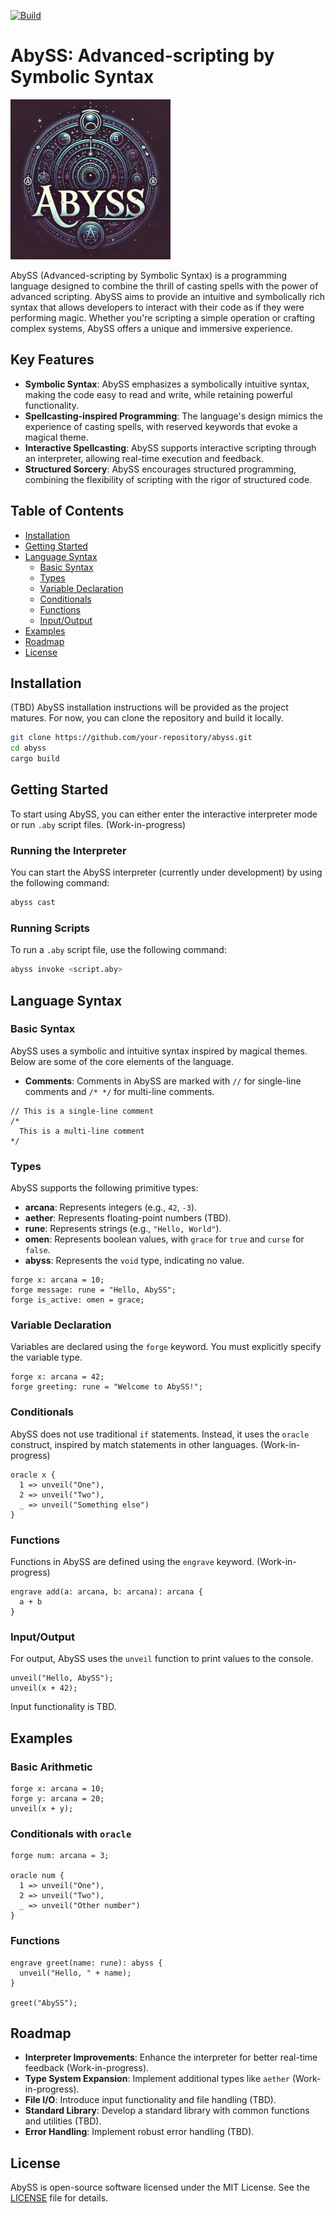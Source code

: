 [![Build](https://github.com/liebe-magi/abyss/actions/workflows/build.yml/badge.svg?branch=main)](https://github.com/liebe-magi/abyss/actions/workflows/build.yml)

# **AbySS: Advanced-scripting by Symbolic Syntax**

![logo](/img/logo_256.png)

AbySS (Advanced-scripting by Symbolic Syntax) is a programming language designed to combine the thrill of casting spells with the power of advanced scripting. AbySS aims to provide an intuitive and symbolically rich syntax that allows developers to interact with their code as if they were performing magic. Whether you're scripting a simple operation or crafting complex systems, AbySS offers a unique and immersive experience.

## **Key Features**

- **Symbolic Syntax**: AbySS emphasizes a symbolically intuitive syntax, making the code easy to read and write, while retaining powerful functionality.
- **Spellcasting-inspired Programming**: The language's design mimics the experience of casting spells, with reserved keywords that evoke a magical theme.
- **Interactive Spellcasting**: AbySS supports interactive scripting through an interpreter, allowing real-time execution and feedback.
- **Structured Sorcery**: AbySS encourages structured programming, combining the flexibility of scripting with the rigor of structured code.

## **Table of Contents**
- [Installation](#installation)
- [Getting Started](#getting-started)
- [Language Syntax](#language-syntax)
  - [Basic Syntax](#basic-syntax)
  - [Types](#types)
  - [Variable Declaration](#variable-declaration)
  - [Conditionals](#conditionals)
  - [Functions](#functions)
  - [Input/Output](#inputoutput)
- [Examples](#examples)
- [Roadmap](#roadmap)
- [License](#license)

## **Installation**
(TBD)
AbySS installation instructions will be provided as the project matures. For now, you can clone the repository and build it locally.

```bash
git clone https://github.com/your-repository/abyss.git
cd abyss
cargo build
```

## **Getting Started**
To start using AbySS, you can either enter the interactive interpreter mode or run `.aby` script files. (Work-in-progress)

### **Running the Interpreter**
You can start the AbySS interpreter (currently under development) by using the following command:

```bash
abyss cast
```

### **Running Scripts**
To run a `.aby` script file, use the following command:

```bash
abyss invoke <script.aby>
```

## **Language Syntax**

### **Basic Syntax**
AbySS uses a symbolic and intuitive syntax inspired by magical themes. Below are some of the core elements of the language.

- **Comments**: Comments in AbySS are marked with `//` for single-line comments and `/* */` for multi-line comments.

```abyss
// This is a single-line comment
/*
  This is a multi-line comment
*/
```

### **Types**
AbySS supports the following primitive types:
- **arcana**: Represents integers (e.g., `42`, `-3`).
- **aether**: Represents floating-point numbers (TBD).
- **rune**: Represents strings (e.g., `"Hello, World"`).
- **omen**: Represents boolean values, with `grace` for `true` and `curse` for `false`.
- **abyss**: Represents the `void` type, indicating no value.

```abyss
forge x: arcana = 10;
forge message: rune = "Hello, AbySS";
forge is_active: omen = grace;
```

### **Variable Declaration**
Variables are declared using the `forge` keyword. You must explicitly specify the variable type.

```abyss
forge x: arcana = 42;
forge greeting: rune = "Welcome to AbySS!";
```

### **Conditionals**
AbySS does not use traditional `if` statements. Instead, it uses the `oracle` construct, inspired by match statements in other languages. (Work-in-progress)

```abyss
oracle x {
  1 => unveil("One"),
  2 => unveil("Two"),
  _ => unveil("Something else")
}
```

### **Functions**
Functions in AbySS are defined using the `engrave` keyword. (Work-in-progress)

```abyss
engrave add(a: arcana, b: arcana): arcana {
  a + b
}
```

### **Input/Output**
For output, AbySS uses the `unveil` function to print values to the console.

```abyss
unveil("Hello, AbySS");
unveil(x + 42);
```

Input functionality is TBD.

## **Examples**

### **Basic Arithmetic**
```abyss
forge x: arcana = 10;
forge y: arcana = 20;
unveil(x + y);
```

### **Conditionals with `oracle`**
```abyss
forge num: arcana = 3;

oracle num {
  1 => unveil("One"),
  2 => unveil("Two"),
  _ => unveil("Other number")
}
```

### **Functions**
```abyss
engrave greet(name: rune): abyss {
  unveil("Hello, " + name);
}

greet("AbySS");
```

## **Roadmap**
- **Interpreter Improvements**: Enhance the interpreter for better real-time feedback (Work-in-progress).
- **Type System Expansion**: Implement additional types like `aether` (Work-in-progress).
- **File I/O**: Introduce input functionality and file handling (TBD).
- **Standard Library**: Develop a standard library with common functions and utilities (TBD).
- **Error Handling**: Implement robust error handling (TBD).

## **License**
AbySS is open-source software licensed under the MIT License. See the [LICENSE](LICENSE) file for details.
